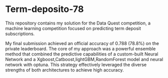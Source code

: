 # Term-deposito-78
This repository contains my solution for the Data Quest competition, a machine learning competition focused on predicting term deposit subscriptions.


My final submission achieved an official accuracy of 0.788 (78.8%) on the private leaderboard. The core of my approach was a powerful ensemble method that combined the predictive capabilities of a custom-built Neural Network and a Xgboost,Catboost,lightGBM,RandomForest model and neural network with optuna. This strategy effectively leveraged the diverse strengths of both architectures to achieve high accuracy.
